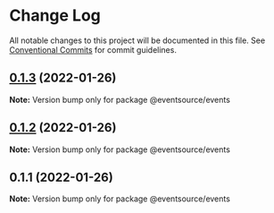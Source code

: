 # Change Log

All notable changes to this project will be documented in this file.
See [Conventional Commits](https://conventionalcommits.org) for commit guidelines.

## [0.1.3](https://github.com/thomasvargiu/eventsource-ts/compare/@eventsource/events@0.1.2...@eventsource/events@0.1.3) (2022-01-26)

**Note:** Version bump only for package @eventsource/events





## [0.1.2](https://github.com/thomasvargiu/eventsource-ts/compare/@eventsource/events@0.1.1...@eventsource/events@0.1.2) (2022-01-26)

**Note:** Version bump only for package @eventsource/events





## 0.1.1 (2022-01-26)

**Note:** Version bump only for package @eventsource/events
